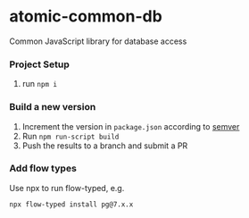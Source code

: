 # atomic-common-db
Common JavaScript library for database access

### Project Setup

1. run `npm i`

### Build a new version

1. Increment the version in `package.json` according to [semver](https://semver.org/)
2. Run `npm run-script build`
3. Push the results to a branch and submit a PR

### Add flow types

Use npx to run flow-typed, e.g.

`npx flow-typed install pg@7.x.x`
